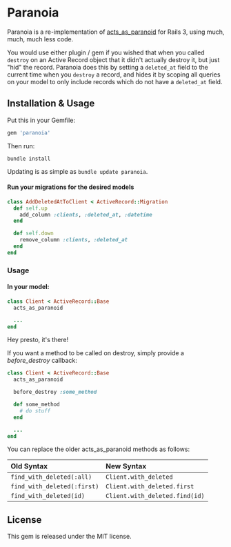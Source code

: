 # Paranoia

Paranoia is a re-implementation of [acts\_as\_paranoid](http://github.com/technoweenie/acts_as_paranoid) for Rails 3, using much, much, much less code.

You would use either plugin / gem if you wished that when you called `destroy` on an Active Record object that it didn't actually destroy it, but just "hid" the record. Paranoia does this by setting a `deleted_at` field to the current time when you `destroy` a record, and hides it by scoping all queries on your model to only include records which do not have a `deleted_at` field.

## Installation & Usage

Put this in your Gemfile:

```ruby
gem 'paranoia'
```

Then run:

```shell
bundle install
```

Updating is as simple as `bundle update paranoia`.

#### Run your migrations for the desired models

```ruby
class AddDeletedAtToClient < ActiveRecord::Migration
  def self.up
    add_column :clients, :deleted_at, :datetime
  end

  def self.down
    remove_column :clients, :deleted_at
  end
end
```

### Usage

#### In your model:

```ruby
class Client < ActiveRecord::Base
  acts_as_paranoid

  ...
end
```

Hey presto, it's there!

If you want a method to be called on destroy, simply provide a _before\_destroy_ callback:

```ruby
class Client < ActiveRecord::Base
  acts_as_paranoid

  before_destroy :some_method

  def some_method
    # do stuff
  end

  ...
end
```

You can replace the older acts_as_paranoid methods as follows:

| Old Syntax                 | New Syntax                     |
|:-------------------------- |:------------------------------ |
|`find_with_deleted(:all)`   | `Client.with_deleted`          |
|`find_with_deleted(:first)` | `Client.with_deleted.first`    |
|`find_with_deleted(id)`     | `Client.with_deleted.find(id)` |

## License

This gem is released under the MIT license.
